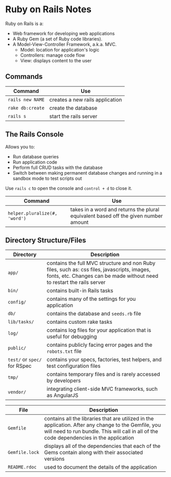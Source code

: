# Ruby on Rails Notes

Ruby on Rails is a:
  - Web framework for developing web applications
  - A Ruby Gem (a set of Ruby code libraries).
  - A Model-View-Controller Framework, a.k.a. MVC.
    - Model: location for application's logic
    - Controllers: manage code flow
    - View: displays content to the user

## Commands

| Command | Use |
| --- | --- |
| `rails new NAME` | creates a new rails application
| `rake db:create` | create the database
| `rails s` | start the rails server

## The Rails Console
Allows you to:
- Run database queries
- Run application code
- Perform full CRUD tasks with the database
- Switch between making permanent database changes and running in a sandbox mode to test scripts out

Use `rails c` to open the console and `control + d` to close it.

| Command | Use |
| --- | --- |
| `helper.pluralize(#, 'word')` | takes in a word and returns the plural equivalent based off the given number amount

## Directory Structure/Files

| Directory | Description |
| --- | --- |
| `app/` | contains the full MVC structure and non Ruby files, such as: css files, javascripts, images, fonts, etc. Changes can be made without need to restart the rails server
| `bin/` | contains built-in Rails tasks
| `config/` | contains many of the settings for you application
| `db/` | contains the database and `seeds.rb` file
| `lib/tasks/` | contains custom rake tasks
| `log/` | contains log files for your application that is useful for debugging
| `public/` | contains publicly facing error pages and the `robots.txt` file
| `test/` or `spec/` for RSpec | contains your specs, factories, test helpers, and test configuration files
| `tmp/` | contains temporary files and is rarely accessed by developers
| `vendor/` | integrating client-side MVC frameworks, such as AngularJS

| File | Description |
| --- | --- |
| `Gemfile` | contains all the libraries that are utilized in the application. After any change to the Gemfile, you will need to run bundle. This will call in all of the code dependencies in the application
| `Gemfile.lock` | displays all of the dependencies that each of the Gems contain along with their associated versions
| `README.rdoc` | used to document the details of the application
